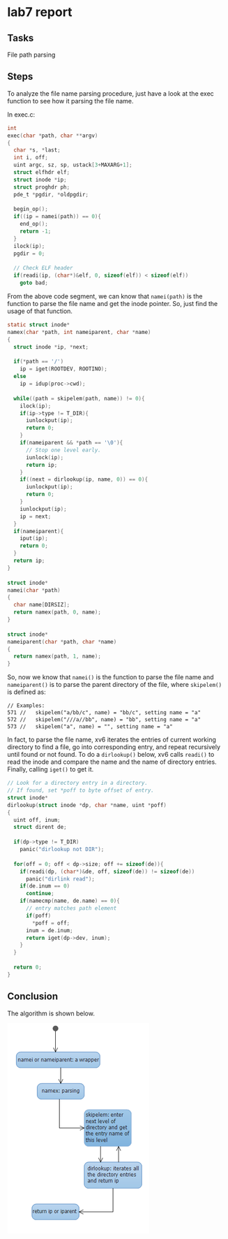 # lab7 report

## Tasks

File path parsing

## Steps

To analyze the file name parsing procedure, just have a look at the exec function to see how it parsing the file name.     

In exec.c:
```c
int
exec(char *path, char **argv)
{
  char *s, *last;
  int i, off;
  uint argc, sz, sp, ustack[3+MAXARG+1];
  struct elfhdr elf;
  struct inode *ip;
  struct proghdr ph;
  pde_t *pgdir, *oldpgdir;

  begin_op();
  if((ip = namei(path)) == 0){
    end_op();
    return -1;
  }
  ilock(ip);
  pgdir = 0;

  // Check ELF header
  if(readi(ip, (char*)&elf, 0, sizeof(elf)) < sizeof(elf))
    goto bad;
```

From the above code segment, we can know that `namei(path)` is the function to parse the file name and get the inode pointer. So, just find the usage of that function.

```c
static struct inode*
namex(char *path, int nameiparent, char *name)
{
  struct inode *ip, *next;

  if(*path == '/')
    ip = iget(ROOTDEV, ROOTINO);
  else
    ip = idup(proc->cwd);

  while((path = skipelem(path, name)) != 0){
    ilock(ip);
    if(ip->type != T_DIR){
      iunlockput(ip);
      return 0;
    }
    if(nameiparent && *path == '\0'){
      // Stop one level early.
      iunlock(ip);
      return ip;
    }
    if((next = dirlookup(ip, name, 0)) == 0){
      iunlockput(ip);
      return 0;
    }
    iunlockput(ip);
    ip = next;
  }
  if(nameiparent){
    iput(ip);
    return 0;
  }
  return ip;
}

struct inode*
namei(char *path)
{
  char name[DIRSIZ];
  return namex(path, 0, name);
}

struct inode*
nameiparent(char *path, char *name)
{
  return namex(path, 1, name);
}
```

So, now we know that `namei()` is the function to parse the file name and `nameiparent()` is to parse the parent directory of the file, where `skipelem()` is defined as:

```
// Examples:
571	//   skipelem("a/bb/c", name) = "bb/c", setting name = "a"
572	//   skipelem("///a//bb", name) = "bb", setting name = "a"
573	//   skipelem("a", name) = "", setting name = "a"
```

In fact, to parse the file name, xv6 iterates the entries of current working directory to find a file, go into corresponding entry, and repeat recursively until found or not found. To do a `dirlookup()` below, xv6 calls `readi()` to read the inode and compare the name and the name of directory entries. Finally, calling `iget()` to get it.

```c
// Look for a directory entry in a directory.
// If found, set *poff to byte offset of entry.
struct inode*
dirlookup(struct inode *dp, char *name, uint *poff)
{
  uint off, inum;
  struct dirent de;

  if(dp->type != T_DIR)
    panic("dirlookup not DIR");

  for(off = 0; off < dp->size; off += sizeof(de)){
    if(readi(dp, (char*)&de, off, sizeof(de)) != sizeof(de))
      panic("dirlink read");
    if(de.inum == 0)
      continue;
    if(namecmp(name, de.name) == 0){
      // entry matches path element
      if(poff)
        *poff = off;
      inum = de.inum;
      return iget(dp->dev, inum);
    }
  }

  return 0;
}
```

## Conclusion

The algorithm is shown below.

![file name parsing](file_name_parsing.png)


